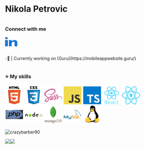 <h1>Nikola Petrovic<h1/>

<h3 align="left">Connect with me</h3>
<p align="left">
<a href="https://linkedin.com/in/https://www.linkedin.com/in/nikola-petrovic-468b7720b/" target="blank"><img align="center" src="https://raw.githubusercontent.com/teamedwardforever/Readme-Generator/71f25dd8b98329b168142a6b782a107b75eab178/svg/Social/linked-in-alt.svg" alt="https://www.linkedin.com/in/nikola-petrovic-468b7720b/" height="30" width="40" /></a></p>

<br/>
-🔭  | Currently working on [Guru](https://mobileappwebsite.guru/)

<br/>
<br/>

<h3 align="left">⭐ My skills</h3>
<p align="left">
<img src="https://raw.githubusercontent.com/teamedwardforever/Readme-Generator/71f25dd8b98329b168142a6b782a107b75eab178/svg/Skills/Frontend/html5-original-wordmark.svg" alt="HTML" width="60" height="60" margin-right="10"/>
<img src="https://raw.githubusercontent.com/teamedwardforever/Readme-Generator/71f25dd8b98329b168142a6b782a107b75eab178/svg/Skills/Frontend/css3-original-wordmark.svg" alt="Css" width="60" height="60" marginRight="10"/>
<img src="https://raw.githubusercontent.com/teamedwardforever/Readme-Generator/71f25dd8b98329b168142a6b782a107b75eab178/svg/Skills/Frontend/sass-original.svg" alt="Sass" width="60" height="60"/>
  
<img src="https://raw.githubusercontent.com/teamedwardforever/Readme-Generator/71f25dd8b98329b168142a6b782a107b75eab178/svg/Skills/Languages/javascript-original.svg" alt="Javascript" width="60" height="60" marginRight="10"/>
<img src="https://raw.githubusercontent.com/teamedwardforever/Readme-Generator/71f25dd8b98329b168142a6b782a107b75eab178/svg/Skills/Languages/typescript-original.svg" alt="Typescript" width="60" height="60" margin-right="10"/>

<img src="https://raw.githubusercontent.com/teamedwardforever/Readme-Generator/71f25dd8b98329b168142a6b782a107b75eab178/svg/Skills/Frontend/react-original-wordmark.svg" alt="React" width="60" height="60" marginRight="10"/>
<img src="https://raw.githubusercontent.com/teamedwardforever/Readme-Generator/71f25dd8b98329b168142a6b782a107b75eab178/svg/Skills/Mobile/header_logo.svg" alt="React Native" width="60" height="60" marginRight="10"/>

<img src="https://raw.githubusercontent.com/teamedwardforever/Readme-Generator/71f25dd8b98329b168142a6b782a107b75eab178/svg/Skills/Languages/php-original.svg" alt="PHP" width="60" height="60" marginRight="10"/>
<img src="https://raw.githubusercontent.com/teamedwardforever/Readme-Generator/71f25dd8b98329b168142a6b782a107b75eab178/svg/Skills/Backend/nodejs-original-wordmark.svg" alt="NodeJs" width="60" height="60" marginRight="10"/>

<img src="https://raw.githubusercontent.com/teamedwardforever/Readme-Generator/71f25dd8b98329b168142a6b782a107b75eab178/svg/Skills/Database/mongodb-original-wordmark.svg" alt="Mongodb" width="60" height="60" marginRight="10"/>
<img src="https://raw.githubusercontent.com/teamedwardforever/Readme-Generator/71f25dd8b98329b168142a6b782a107b75eab178/svg/Skills/Database/mysql-original-wordmark.svg" alt="Mysql" width="60" height="60" marginRight="10"/>

<img src="https://raw.githubusercontent.com/teamedwardforever/Readme-Generator/71f25dd8b98329b168142a6b782a107b75eab178/svg/Skills/Other/linux-original.svg" alt="Linux" width="60" height="60" marginRight="10"/>
</p>


<p><img align="center" height="180em" src="https://github-readme-streak-stats.herokuapp.com/?user=crazybarber90&theme=default" alt="crazybarber90" /></p>

<div align="center">
<a href="https://github.com/crazybarber90">
<img align="left" src="http://github-profile-summary-cards.vercel.app/api/cards/repos-per-language?username=crazybarber90&theme=buefy" height="180em" />
<img align="left" src="http://github-profile-summary-cards.vercel.app/api/cards/profile-details?username=crazybarber90&theme=buefy" height="180em" />
</div>
